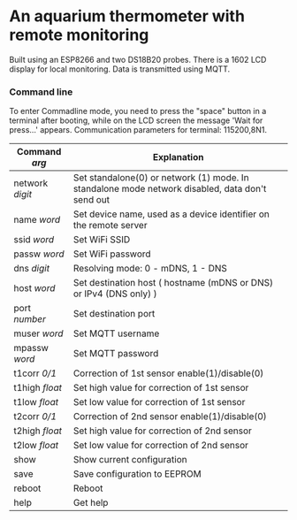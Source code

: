 # An aquarium thermometer with remote monitoring

Built using an ESP8266 and two DS18B20 probes. There is a 1602 LCD display for local monitoring. Data is transmitted using MQTT.

### Command line
To enter Commadline mode, you need to press the "space" button in a terminal after booting, while on the LCD screen the message 'Wait for press...' appears.  Communication parameters for terminal: 115200,8N1.

| Command *arg* | Explanation |
| --- | --- |
| network *digit* | Set standalone(0) or network (1) mode. In standalone mode network disabled, data don't send out |
| name *word* | Set device name, used as a device identifier on the remote server |
| ssid *word* | Set WiFi SSID |
| passw *word* | Set WiFi password |
| dns *digit* | Resolving mode: 0 - mDNS, 1 - DNS |
| host *word* | Set destination host ( hostname (mDNS or DNS) or IPv4 (DNS only) ) |
| port *number* | Set destination port |
| muser *word* | Set MQTT username |
| mpassw *word* | Set MQTT password |
| t1corr *0/1* | Correction of 1st sensor enable(1)/disable(0) |
| t1high *float* | Set high value for correction of 1st sensor |
| t1low *float* | Set low value for correction of 1st sensor |
| t2corr *0/1* | Correction of 2nd sensor enable(1)/disable(0) |
| t2high *float* | Set high value for correction of 2nd sensor |
| t2low *float* | Set low value for correction of 2nd sensor |
| show | Show current configuration |
| save | Save configuration to EEPROM |
| reboot | Reboot |
| help | Get help |

